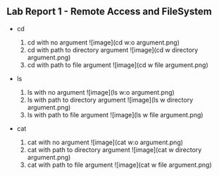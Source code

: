 ## Lab Report 1 - Remote Access and FileSystem 

* cd
  1. cd with no argument
     ![image](cd w:o argument.png)
  2. cd with path to directory argument
     ![image](cd w directory argument.png)
  3. cd with path to file argument
      ![image](cd w file argument.png)
     
  
* ls
  1. ls with no argument
     ![image](ls w:o argument.png)
  2. ls with path to directory argument
     ![image](ls w directory argument.png)
  3. ls with path to file argument
     ![image](ls w file argument.png)

  
* cat
  1. cat with no argument
     ![image](cat w:o argument.png)
  2. cat with path to directory argument
     ![image](cat w directory argument.png)
  3. cat with path to file argument
     ![image](cat w file argument.png)
     
